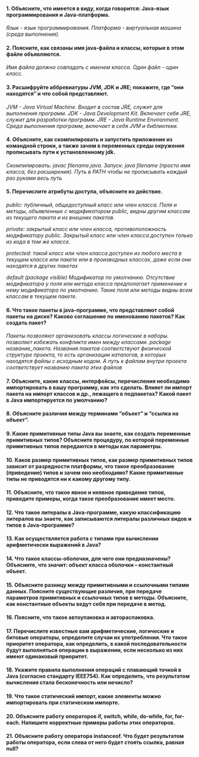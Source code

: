 #### 1. Объясните, что имеется в виду, когда говорится: Java-язык программирования и Java-платформа.

*Язык - язык программирования. Платформа - виртуальная машина (среда выполнения).*

#### 2. Поясните, как связаны имя java-файла и классы, которые в этом файле объявляются.

*Имя файла должно совпадать с именем класса. Один файл - один класс.*

#### 3. Расшифруйте аббревиатуры JVM, JDK и JRE; покажите, где “они находятся” и что собой представляют.

*JVM - Java Virtual Machine. Входит в состав JRE, служит для выполнения программ. JDK - Java Development Kit. Включает
себя JRE, служит для разработки программ. JRE - Java Runtime Environment. Среда выполнения программ, включает в себя JVM
и библиотеки.*

#### 4. Объясните, как скомпилировать и запустить приложение из командной строки, а также зачем в переменных среды окружения прописывать пути к установленному jdk.

*Скомпилировать: javac filename.java. Запуск: java filename (просто имя класса, без расширения). Путь в PATH чтобы не
прописывать каждый раз руками весь путь*

#### 5. Перечислите атрибуты доступа, объясните их действие.

*public: публичный, общедоступный класс или член класса. Поля и методы, объявленные с модификатором public, видны другим
классам из текущего пакета и из внешних пакетов.*

*private: закрытый класс или член класса, противоположность модификатору public. Закрытый класс или член класса доступен
только из кода в том же классе.*

*protected: такой класс или член класса доступен из любого места в текущем классе или пакете или в производных классах,
даже если они находятся в других пакетах*

*default (package visible) Модификатор по умолчанию. Отсутствие модификатора у поля или метода класса предполагает
применение к нему модификатора по умолчанию. Такие поля или методы видны всем классам в текущем пакете.*

#### 6. Что такое пакеты в java-программе, что представляют собой пакеты на диске? Каково соглашение по именованию пакетов? Как создать пакет?

*Пакеты позволяют организовать классы логические в наборы. позволяет избежать конфликта имен между классами. package
название_пакета. Названия пакетов соответствуют физической структуре проекта, то есть организации каталогов, в которых
находятся файлы с исходным кодом. А путь к файлам внутри проекта соответствует названию пакета этих файлов*

#### 7. Объясните, какие классы, интерфейсы, перечисления необходимо импортировать в вашу программу, как это сделать. Влияет ли импорт пакета на импорт классов и др., лежащего в подпакетах? Какой пакет в Java импортируется по умолчанию?

#### 8. Объясните различия между терминами “объект” и “ссылка на объект”.

#### 9. Какие примитивные типы Java вы знаете, как создать переменные примитивных типов? Объясните процедуру, по которой переменные примитивных типов передаются в методы как параметры.

#### 10. Каков размер примитивных типов, как размер примитивных типов зависит от разрядности платформы, что такое преобразование (приведение) типов и зачем оно необходимо? Какие примитивные типы не приводятся ни к какому другому типу.

#### 11. Объясните, что такое явное и неявное приведение типов, приведите примеры, когда такое преобразование имеет место.

#### 12. Что такое литералы в Java-программе, какую классификацию литералов вы знаете, как записываются литералы различных видов и типов в Java-программе?

#### 13. Как осуществляется работа с типами при вычислении арифметически выражений в Java?

#### 14. Что такое классы-оболочки, для чего они предназначены? Объясните, что значит: объект класса оболочки – константный объект.

#### 15. Объясните разницу между примитивными и ссылочными типами данных. Поясните существующие различия, при передаче параметров примитивных и ссылочных типов в методы. Объясните, как константные объекты ведут себя при передаче в метод.

#### 16. Поясните, что такое автоупаковка и автораспаковка.

#### 17. Перечислите известные вам арифметические, логические и битовые операторы, определите случаи их употребления. Что такое приоритет оператора, как определить, в какой последовательности будут выполняться операции в выражении, если несколько из них имеют одинаковый приоритет.

#### 18. Укажите правила выполнения операций с плавающий точкой в Java (согласно стандарту IEEE754). Как определить, что результатом вычисления стала бесконечность или нечисло?

#### 19. Что такое статический импорт, какие элементы можно импортировать при статическом импорте.

#### 20. Объясните работу операторов if, switch, while, do-while, for, for-each. Напишите корректные примеры работы этих операторов.

#### 21. Объясните работу оператора instanceof. Что будет результатом работы оператора, если слева от него будет стоять ссылка, равная null?